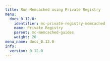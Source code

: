 ```yaml
---
title: Run Memcached using Private Registry
menu:
  docs_0.12.0:
    identifier: mc-private-registry-memcached
    name: Private Registry
    parent: mc-memcached-guides
    weight: 20
menu_name: docs_0.12.0
info:
  version: 0.12.0
---
```



